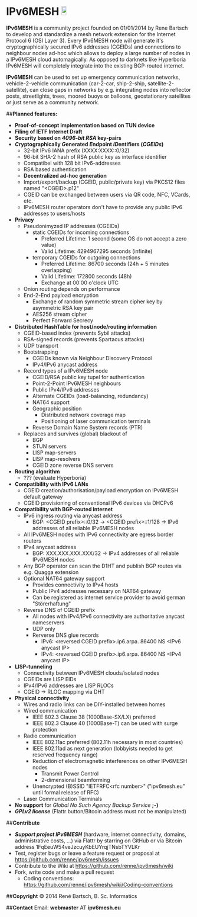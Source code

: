 IPv6MESH <a href="https://flattr.com/submit/auto?user_id=renne&url=http://ipv6mesh.eu&title=IPv6MESH&language=C99&tags=github&category=software"><img src="http://api.flattr.com/button/flattr-badge-large.png" height="24em" width="16%"/></a>
========

**IPv6MESH** is a community project founded on 01/01/2014 by Rene Bartsch to develop and standardize a mesh network extension for the Internet Protocol 6 (OSI Layer 3). Every IPv6MESH node will generate it's cryptographically secured IPv6 addresses (CGEIDs) and connections to neighbour nodes ad-hoc which allows to deploy a large number of nodes in a IPv6MESH cloud automagically. As opposed to darknets like Hyperboria IPv6MESH will completely integrate into the existing BGP-routed internet. 

**IPv6MESH** can be used to set up emergency communication networks, vehicle-2-vehicle communication (car-2-car, ship-2-ship, satellite-2-satellite), can close gaps in networks by e.g. integrating nodes into reflector posts, streetlights, trees, moored buoys or balloons, geostationary satellites or just serve as a community network.


##**Planned features:**
* **Proof-of-concept implementation based on TUN device**
* **Filing of IETF Internet Draft**
* **Security based on *4096-bit RSA* key-pairs**
* ***C*ryptographically *G*enerated *E*ndpoint *ID*entifiers (*CGEIDs*)**
  * 32-bit IPv6 IANA prefix (XXXX:XXXX::0/32)
  * 96-bit SHA-2 hash of RSA public key as interface identifier
  * Compatibel with 128 bit IPv6-addresses
  * RSA based authentication
  * **Decentralized ad-hoc generation**
  * Import/export/backup (CGEID, public/private key) via PKCS12 files named "&lt;CGEID&gt;.p12"
  * CGEID can be exchanged between users via QR code, NFC, VCards, etc.
  * IPv6MESH router operators don't have to provide any public IPv6 addresses to users/hosts
* **Privacy**
  * Pseudonimyzed IP addresses (CGEIDs)
    * static CGEIDs for incoming connections
      * Preferred Lifetime:          1 second  (some OS do not accept a zero value)
      * Valid Lifetime:     4294967295 seconds (infinite)
    * temporary CGEIDs for outgoing connections
      * Preferred Lifetime:      86700 seconds (24h + 5 minutes overlapping)
      * Valid Lifetime:         172800 seconds (48h)
      * Exchange at 00:00 o'clock UTC
  * Onion routing depends on performance
  * End-2-End payload encryption
    * Exchange of random symmetric stream cipher key by asymmetric RSA key pair
    * AES256 stream cipher
    * Perfect Forward Secrecy
* **Distributed HashTable for host/node/routing information**
  * CGEID-based index (prevents Sybil attacks)
  * RSA-signed records (prevents Spartacus attacks)
  * UDP transport 
  * Bootstrapping
    * CGEIDs known via Neighbour Discovery Protocol
    * IPv4/IPv6 anycast address
  * Record types of a IPv6MESH node
    * CGEID/RSA public key tupel for authentication
    * Point-2-Point IPv6MESH neighbours
    * Public IPv4/IPv6 addresses
    * Alternate CGEIDs (load-balancing, redundancy)
    * NAT64 support
    * Geographic position
      * Distributed network coverage map
      * Positioning of laser communication terminals
    * Reverse Domain Name System records (PTR)
  * Replaces and survives (global) blackout of
    * BGP
    * STUN servers
    * LISP map-servers
    * LISP map-resolvers
    * CGEID zone reverse DNS servers
* **Routing algorithm**
  * ??? (evaluate Hyperboria)
* **Compatibility with IPv6 LANs**
  * CGEID creation/authorisation/payload encryption on IPv6MESH default gateway
  * CGEID provisioning of conventional IPv6 devices via DHCPv6
* **Compatibility with BGP-routed internet**
  * IPv6 ingress routing via anycast address
    * BGP: &lt;CGEID prefix&gt;::0/32 -> &lt;CGEID prefix&gt;::1/128 -> IPv6 addresses of all reliable IPv6MESH nodes
  * All IPv6MESH nodes with IPv6 connectivity are egress border routers
  * IPv4 anycast address
    * BGP: XXX.XXX.XXX.XXX/32 -> IPv4 addresses of all reliable IPv6MESH nodes
  * Any BGP operator can scan the D1HT and publish BGP routes via e.g. Quagga extension
  * Optional NAT64 gateway support
    * Provides connectivity to IPv4 hosts
    * Public IPv4 addresses necessary on NAT64 gateway
    * Can be registered as internet service provider to avoid german "Störerhaftung"
  * Reverse DNS of CGEID prefix
    * All nodes with IPv4/IPv6 connectivity are authoritative anycast nameservers
    * UDP only
    * Rerverse DNS glue records
      * IPv6: &lt;reversed CGEID prefix&gt;.ip6.arpa. 86400 NS &lt;IPv6 anycast IP&gt;
      * IPv4: &lt;reversed CGEID prefix&gt;.ip6.arpa. 86400 NS &lt;IPv4 anycast IP&gt;
* **LISP-tunneling**
  * Connectivity between IPv6MESH clouds/isolated nodes
  * CGEIDs are LISP EIDs
  * IPv4/IPv6 addresses are LISP RLOCs
  * CGEID -> RLOC mapping via DHT
* **Physical connectivity**
  * Wires and radio links can be DIY-installed between homes
  * Wired communication
    * IEEE 802.3 Clause 38 (1000Base-SX/LX) preferred
    * IEEE 802.3 Clause 40 (1000Base-T) can be used with surge protection
  * Radio communication
    * IEEE 802.11ac preferred (802.11h necessary in most countries)
    * IEEE 802.11ad as next generation (lobbyists needed to get reserved frequency range)
    * Reduction of electromagnetic interferences on other IPv6MESH nodes
      * Transmit Power Control
      * 2-dimensional beamforming
    * Unencrypted (B)SSID "IETFRFC&lt;rfc number&gt;" ("ipv6mesh.eu" until formal release of RFC)
  * Laser Communication Terminals
* **No support** for *Global No Such Agency Backup Service* **;-)** 
* ***GPLv2 license*** (Flattr button/Bitcoin address must not be manipulated)

##**Contribute**
* ***Support project IPv6MESH*** (hardware, internet connectivity, domains, administrative costs, ...) via Flattr by starring on GitHub or via Bitcoin address 1FqEeuW54veJzcuyKbEUYrqjTNsbTYVLKr
* Test, register bugs or leave a feature request or proposal at https://github.com/renne/ipv6mesh/issues
* Contribute to the Wiki at https://github.com/renne/ipv6mesh/wiki
* Fork, write code and make a pull request 
  * Coding conventions: https://github.com/renne/ipv6mesh/wiki/Coding-conventions

##**Copyright**
© 2014 René Bartsch, B. Sc. Informatics

##**Contact**
Email: **webmaster** AT **ipv6mesh.eu**
